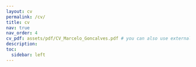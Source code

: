 ```yaml
---
layout: cv
permalink: /cv/
title: cv
nav: true
nav_order: 4
cv_pdf: assets/pdf/CV_Marcelo_Goncalves.pdf # you can also use external links here
description: 
toc:
  sidebar: left
---
```


